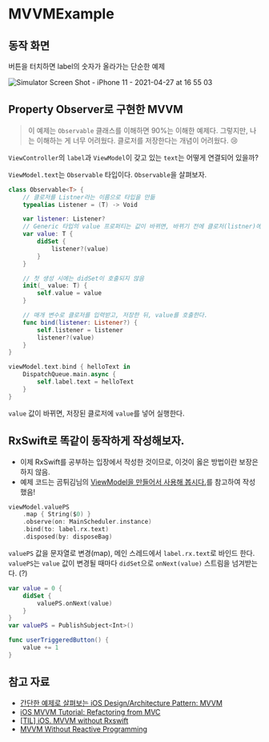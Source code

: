 # MVVMExample

## 동작 화면
버튼을 터치하면 label의 숫자가 올라가는 단순한 예제

![Simulator Screen Shot - iPhone 11 - 2021-04-27 at 16 55 03](https://user-images.githubusercontent.com/15073405/116206016-51315100-a779-11eb-90a9-b87c7efb0e36.png)


## Property Observer로 구현한 MVVM

> 이 예제는 `Observable` 클래스를 이해하면 90%는 이해한 예제다. 그렇지만, 나는 이해하는 게 너무 어려웠다. 클로저를 저장한다는 개념이 어려웠다. 😢

`ViewController`의 `label`과 `ViewModel`이 갖고 있는 `text`는 어떻게 연결되어 있을까?

`ViewModel.text`는 `Observable` 타입이다. `Observable`을 살펴보자.

```swift
class Observable<T> {
    // 클로저를 Listner라는 이름으로 타입을 만듦
    typealias Listener = (T) -> Void

    var listener: Listener?
    // Generic 타입의 value 프로퍼티는 값이 바뀌면, 바뀌기 전에 클로저(listner)에 값을 담아서 호출한다.
    var value: T {
        didSet {
            listener?(value)
        }
    }

    // 첫 생성 시에는 didSet이 호출되지 않음
    init(_ value: T) {
        self.value = value
    }

    // 매개 변수로 클로저를 입력받고, 저장한 뒤, value를 호출한다.
    func bind(listener: Listener?) {
        self.listener = listener
        listener?(value)
    }
}
```

```swift
viewModel.text.bind { helloText in
    DispatchQueue.main.async {
        self.label.text = helloText
    }
}
```

`value` 값이 바뀌면, 저장된 클로저에 `value`를 넣어 실행한다.

## RxSwift로 똑같이 동작하게 작성해보자.

- 이제 RxSwift를 공부하는 입장에서 작성한 것이므로, 이것이 옳은 방법이란 보장은 하지 않음.
- 예제 코드는 곰튀김님의 [ViewModel을 만들어서 사용해 봅시다.](https://www.youtube.com/watch?v=sZjwyvY-xUM)를 참고하여 작성했음!

```swift
viewModel.valuePS
    .map { String($0) }
    .observe(on: MainScheduler.instance)
    .bind(to: label.rx.text)
    .disposed(by: disposeBag)

```

`valuePS` 값을 문자열로 변경(map), 메인 스레드에서 `label.rx.text`로 바인드 한다. `valuePS`는 `value` 값이 변경될 때마다 `didSet`으로 `onNext(value)` 스트림을 넘겨받는다. (?)

```swift
var value = 0 {
    didSet {
        valuePS.onNext(value)
    }
}
var valuePS = PublishSubject<Int>()

func userTriggeredButton() {
    value += 1
}
```

## 참고 자료

- [간단한 예제로 살펴보는 iOS Design/Architecture Pattern: MVVM](https://lena-chamna.netlify.app/post/ios_design_pattern_mvvm/#간단한-MVVM-예제)
- [iOS MVVM Tutorial: Refactoring from MVC](https://www.raywenderlich.com/6733535-ios-mvvm-tutorial-refactoring-from-mvc)
- [[TIL] iOS. MVVM without Rxswift](https://memohg.tistory.com/107)
- [MVVM Without Reactive Programming](https://riptutorial.com/ios/example/27354/mvvm-without-reactive-programming#example)
